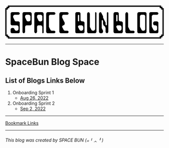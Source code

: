 ![header](images/spacebunblog_banner.png)

---
# SpaceBun Blog Space 

## List of Blogs Links Below

1. Onboarding Sprint 1
    - [Aug 26, 2022](blogPosts/OnboardingSprint1.md)
2. Onboarding Sprint 2
    - [Sep 2, 2022](blogPosts/OnboardingSprint2.md)
---

[Bookmark Links](stand_alone/Bookmarks.md)

---
###### This blog was created by SPACE BUN (๑╹ᆺ╹) 

<!-- ###### Bee boo boo bop *Old puter noises 
![bmo pc](images/Sprite1.png) -->


<!-- ## Q & A 
- Was your first week what you expected? Why? Why not?<br />
    > A lot of reading for sure, and definitely a struggle to manage time and learning with the given time frame. But not so bad.<br /><br />
    
- What are you excited or eager to learn more about?<br />
    > I'm most excited to learn about JS Framework React, to me that was the main incentive to join AwesomeInk's Bootcamp. My goal is to understand and develop artistic and dynamic webpages for users to enjoy.<br /><br />

- What is something about you that can only be learned by reading this blog?<br />
    > I make music, sometimes.<br /><br />

<br />

###### Friendly Froggy Frend

![Apu Froggy JS React Logo](images/React_Frog.png)
<br />
<h3>This is the CSS code I wrote to style my markdown page.</h3>
<br />

 ```
 <style type="text/css">

body {
    font-family: monospace;
    background-color: #f0f6f0;
    color: #222323;
    font-size: 20px;
}
 img {
    border: 5px solid black;
} 

</style>
```
<h3> I also wrote a handful of HTML tags EX.</h3>

```
<br />
<br />
<h3>This is the CSS code I wrote to style my markdown page.</h3>
```
<h3>Git Commands used to Update GitHub from GitPod</h3>

```
git add [filename]
git commit -m "description of changes"
git push
```
###### More 8-bit puter art (๑╹ᆺ╹) 
![8 bit puter art](images/8-bit_computers.png)

<style type="text/css">

body {
    font-family: monospace !important; 
    background-color: #f0f6f0;
    color: #222323;
    font-size: 20px;
}
 img {
    border: 5px solid black;
} 

</style>


 -->
